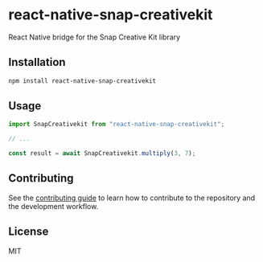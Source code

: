 # react-native-snap-creativekit

React Native bridge for the Snap Creative Kit library

## Installation

```sh
npm install react-native-snap-creativekit
```

## Usage

```js
import SnapCreativekit from "react-native-snap-creativekit";

// ...

const result = await SnapCreativekit.multiply(3, 7);
```

## Contributing

See the [contributing guide](CONTRIBUTING.md) to learn how to contribute to the repository and the development workflow.

## License

MIT
